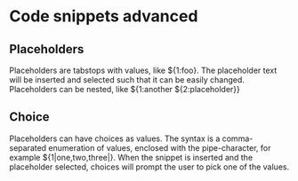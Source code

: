 # Code snippets advanced

## Placeholders
Placeholders are tabstops with values, like ${1:foo}. The placeholder text will be inserted and selected such that it can be easily changed. Placeholders can be nested, like ${1:another ${2:placeholder}}

## Choice
Placeholders can have choices as values. The syntax is a comma-separated enumeration of values, enclosed with the pipe-character, for example ${1|one,two,three|}. When the snippet is inserted and the placeholder selected, choices will prompt the user to pick one of the values.